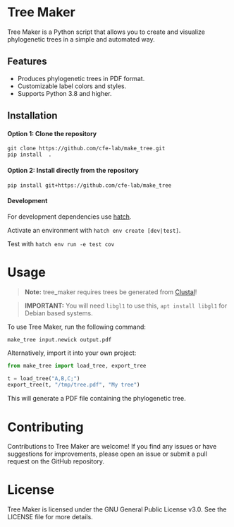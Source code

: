 # Tree Maker

Tree Maker is a Python script that allows you to create and visualize phylogenetic trees in a simple and automated way.

## Features

- Produces phylogenetic trees in PDF format.
- Customizable label colors and styles.
- Supports Python 3.8 and higher.

## Installation

#### Option 1: Clone the repository

```shell
git clone https://github.com/cfe-lab/make_tree.git
pip install  .
```

#### Option 2: Install directly from the repository

```shell
pip install git+https://github.com/cfe-lab/make_tree
```

#### Development

For development dependencies use [hatch](https://github.com/pypa/hatch).

Activate an environment with `hatch env create [dev|test]`.

Test with `hatch env run -e test cov`

# Usage

> **Note:** tree_maker requires trees be generated from [Clustal](http://www.clustal.org/)!

> **IMPORTANT:** You will need `libgl1` to use this, `apt install libgl1` for Debian based systems.

To use Tree Maker, run the following command:

```shell
make_tree input.newick output.pdf
```

Alternatively, import it into your own project:

```python
from make_tree import load_tree, export_tree

t = load_tree("A,B,C;")
export_tree(t, "/tmp/tree.pdf", "My tree")
```

This will generate a PDF file containing the phylogenetic tree.

# Contributing

Contributions to Tree Maker are welcome!
If you find any issues or have suggestions for improvements, please open an issue or submit a pull request on the GitHub repository.

# License

Tree Maker is licensed under the GNU General Public License v3.0. See the LICENSE file for more details.
